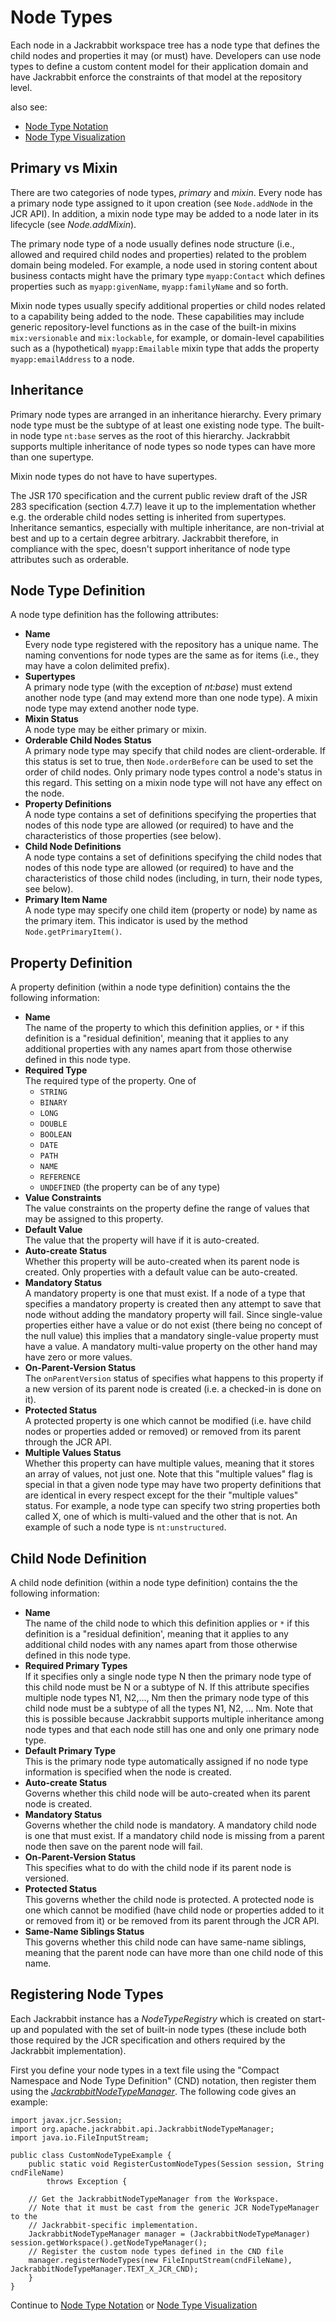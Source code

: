 <!--
   Licensed to the Apache Software Foundation (ASF) under one or more
   contributor license agreements.  See the NOTICE file distributed with
   this work for additional information regarding copyright ownership.
   The ASF licenses this file to You under the Apache License, Version 2.0
   (the "License"); you may not use this file except in compliance with
   the License.  You may obtain a copy of the License at

       http://www.apache.org/licenses/LICENSE-2.0

   Unless required by applicable law or agreed to in writing, software
   distributed under the License is distributed on an "AS IS" BASIS,
   WITHOUT WARRANTIES OR CONDITIONS OF ANY KIND, either express or implied.
   See the License for the specific language governing permissions and
   limitations under the License.
-->

Node Types
==========
Each node in a Jackrabbit workspace tree has a node type that defines the
child nodes and properties it may (or must) have. Developers can use node
types to define a custom content model for their application domain and
have Jackrabbit enforce the constraints of that model at the repository
level.

also see:
* [Node Type Notation](node-type-notation.html) 
* [Node Type Visualization](node-type-visualization.html)


Primary vs Mixin
----------------
There are two categories of node types, *primary* and *mixin*. Every node
has a primary node type assigned to it upon creation (see `Node.addNode`
in the JCR API). In addition, a mixin node type may be added to a node
later in its lifecycle (see *Node.addMixin*).

The primary node type of a node usually defines node structure (i.e.,
allowed and required child nodes and properties) related to the problem
domain being modeled. For example, a node used in storing content about
business contacts might have the primary type `myapp:Contact` which
defines properties such as `myapp:givenName`, `myapp:familyName` and so
forth.

Mixin node types usually specify additional properties or child nodes
related to a capability being added to the node. These capabilities may
include generic repository-level functions as in the case of the built-in
mixins `mix:versionable` and `mix:lockable`, for example, or
domain-level capabilities such as a (hypothetical) `myapp:Emailable`
mixin type that adds the property `myapp:emailAddress` to a node.


Inheritance
-----------
Primary node types are arranged in an inheritance hierarchy. Every primary
node type must be the subtype of at least one existing node type. The
built-in node type `nt:base` serves as the root of this hierarchy.
Jackrabbit supports multiple inheritance of node types so node types can
have more than one supertype.

Mixin node types do not have to have supertypes.

The JSR 170 specification and the current public review draft of the JSR
283 specification (section 4.7.7) leave it up to the implementation whether
e.g. the orderable child nodes setting is inherited from supertypes.
Inheritance semantics, especially with multiple inheritance, are
non-trivial at best and up to a certain degree arbitrary. Jackrabbit
therefore, in compliance with the spec, doesn't support inheritance of node
type attributes such as orderable.


Node Type Definition
--------------------
A node type definition has the following attributes:

* **Name**   
    Every node type registered with the repository has a unique name.
    The naming conventions for node types are the same as
    for items (i.e., they may have a colon delimited prefix).
* **Supertypes**  
    A primary node type (with the exception of *nt:base*) must
    extend another node type (and may extend more than one node type). A mixin
    node type may extend another node type.
* **Mixin Status**  
    A node type may be either primary or mixin.
* **Orderable Child Nodes Status**   
    A primary node type may specify that child
    nodes are client-orderable. If this status is set to true, then
    `Node.orderBefore` can be used to set the order of child nodes. Only
    primary node types control a node's status in this regard. This setting on
    a mixin node type will not have any effect on the node.
* **Property Definitions**  
    A node type contains a set of definitions
    specifying the properties that nodes of this node type are allowed (or
    required) to have and the characteristics of those properties (see below).
* **Child Node Definitions**  
    A node type contains a set of definitions
    specifying the child nodes that nodes of this node type are allowed (or
    required) to have and the characteristics of those child nodes (including,
    in turn, their node types, see below).
* **Primary Item Name**  
    A node type may specify one child item (property or
    node) by name as the primary item. This indicator is used by the method
    `Node.getPrimaryItem()`.


Property Definition
-------------------
A property definition (within a node type definition) contains the the
following information:

* **Name**   
    The name of the property to which this definition applies, or `*` if this definition is a "residual
    definition', meaning that it applies to any additional properties with any
    names apart from those otherwise defined in this node type.
* **Required Type**   
    The required type of the property. One of
    * `STRING`
    * `BINARY`
    * `LONG`
    * `DOUBLE`
    * `BOOLEAN`
    * `DATE`
    * `PATH`
    * `NAME`
    * `REFERENCE`
    * `UNDEFINED` (the property can be of any type)
* **Value Constraints**  
    The value constraints on the property define the
    range of values that may be assigned to this property.
* **Default Value**  
    The value that the property will have if it is auto-created.
* **Auto-create Status**  
    Whether this property will be auto-created when its
    parent node is created. Only properties with a default value can be
    auto-created.
* **Mandatory Status**  
    A mandatory property is one that must exist. If a node
    of a type that specifies a mandatory property is
    created then any attempt to save that node without adding the mandatory
    property will fail. Since single-value properties either have a value or do
    not exist (there being no concept of the null value) this implies that a
    mandatory single-value property must have a value. A mandatory multi-value
    property on the other hand may have zero or more values.
* **On-Parent-Version Status**  
    The `onParentVersion` status of specifies what happens to this property if a
    new version of its parent node is created (i.e. a checked-in is done on it).
* **Protected Status**  
    A protected property is one which cannot be modified
    (i.e. have child nodes or properties added or removed) or removed from its
    parent through the JCR API.
* **Multiple Values Status**  
    Whether this property can have multiple values,
    meaning that it stores an array of values, not just one. Note that this
    "multiple values" flag is special in that a given node type may have two
    property definitions that are identical in every respect except for the
    their "multiple values" status. For example, a node type can specify two
    string properties both called X, one of which is multi-valued and the other
    that is not. An example of such a node type is `nt:unstructured`.


Child Node Definition
---------------------
A child node definition (within a node type definition) contains the the
following information:

* **Name**  
    The name of the child node to which this definition applies or `*` if this 
    definition is a "residual definition', meaning that it applies to any 
    additional child nodes with any names apart from those otherwise defined in this node type.
* **Required Primary Types**  
    If it specifies only a single node type N then
    the primary node type of this child node must be N or a subtype of N. If
    this attribute specifies multiple node types N1, N2,..., Nm then the
    primary node type of this child node must be a subtype of all the types N1,
    N2, ... Nm. Note that this			   is possible because
    Jackrabbit supports multiple inheritance among node types and that each
    node still has one and only one primary node type.
* **Default Primary Type**  
    This is the primary node type automatically
    assigned if no node type information is specified when the node is created.
* **Auto-create Status**  
    Governs whether this child node will be auto-created when its parent node is created.
* **Mandatory Status**  
    Governs whether the child node is mandatory. A
    mandatory child node is one that must exist. If a mandatory child node is
    missing from a parent node then save on the parent node will fail.
* **On-Parent-Version Status**  
    This specifies what to do with the child node if its parent node is versioned.
* **Protected Status**  
    This governs whether the child node is protected. A
    protected node is one which cannot be modified (have child node or
    properties added to it or removed from it) or be removed from its parent through the JCR API.
* **Same-Name Siblings Status**  
    This governs whether this child node can have
    same-name siblings, meaning that the parent node can have more than one
    child node of this name.


Registering Node Types
----------------------
Each Jackrabbit instance has a *NodeTypeRegistry* which is created on
start-up and populated with the set of built-in node types (these include
both those required by the JCR specification and others required by the
Jackrabbit implementation).

First you define your node types in a text file using the "Compact
Namespace and Node Type Definition" (CND) notation, then register them
using the  [*JackrabbitNodeTypeManager*](http://jackrabbit.apache.org/api/1.5/org/apache/jackrabbit/api/JackrabbitNodeTypeManager.html).
The following code gives an example:

    import javax.jcr.Session;
    import org.apache.jackrabbit.api.JackrabbitNodeTypeManager;
    import java.io.FileInputStream;
    
    public class CustomNodeTypeExample {
        public static void RegisterCustomNodeTypes(Session session, String cndFileName)
    		throws Exception {
    
    	// Get the JackrabbitNodeTypeManager from the Workspace.
    	// Note that it must be cast from the generic JCR NodeTypeManager to the
    	// Jackrabbit-specific implementation.
    	JackrabbitNodeTypeManager manager = (JackrabbitNodeTypeManager) session.getWorkspace().getNodeTypeManager();
    	// Register the custom node types defined in the CND file
    	manager.registerNodeTypes(new FileInputStream(cndFileName), JackrabbitNodeTypeManager.TEXT_X_JCR_CND);
        }
    }


Continue to [Node Type Notation](node-type-notation.html) or [Node Type Visualization](node-type-visualization.html)
